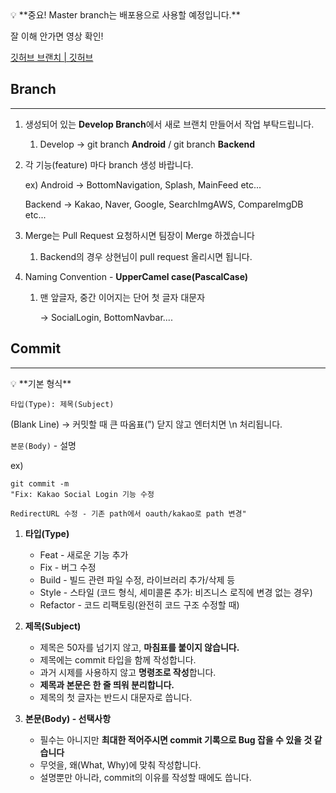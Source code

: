 <aside>
💡 **중요! Master branch는 배포용으로 사용할 예정입니다.**

</aside>

잘 이해 안가면 영상 확인!

[깃허브 브랜치 | 깃허브](https://youtu.be/RYfO6-hPBdw)

## Branch

---

1. 생성되어 있는 **Develop Branch**에서 새로 브랜치 만들어서 작업 부탁드립니다.
    1. Develop → git branch **Android** / git branch **Backend**
    
2. 각 기능(feature) 마다 branch 생성 바랍니다.
    
    ex)  Android → BottomNavigation, Splash, MainFeed  etc...
    
     Backend → Kakao, Naver, Google, SearchImgAWS, CompareImgDB  etc...
    
3. Merge는 Pull Request 요청하시면 팀장이 Merge 하겠습니다
    1. Backend의 경우 상현님이 pull request 올리시면 됩니다. 
    
4. Naming Convention - **UpperCamel case(PascalCase)**
    1. 맨 앞글자, 중간 이어지는 단어 첫 글자 대문자
        
        → SocialLogin, BottomNavbar....
        

## Commit

---

<aside>
💡 **기본 형식**

`타입(Type): 제목(Subject)`

(Blank Line) → 커밋할 때 큰 따옴표(”) 닫지 않고 엔터치면 \n 처리됩니다.

`본문(Body)` - 설명

ex) 

```
git commit -m 
"Fix: Kakao Social Login 기능 수정

RedirectURL 수정 - 기존 path에서 oauth/kakao로 path 변경"
```

</aside>

1. **타입(Type)**
    - Feat - 새로운 기능 추가
    - Fix - 버그 수정
    - Build - 빌드 관련 파일 수정, 라이브러리 추가/삭제 등
    - Style - 스타일 (코드 형식, 세미콜론 추가: 비즈니스 로직에 변경 없는 경우)
    - Refactor - 코드 리팩토링(완전히 코드 구조 수정할 때)

1. **제목(Subject)**
    - 제목은 50자를 넘기지 않고, **마침표를 붙이지 않습니다.**
    - 제목에는 commit 타입을 함께 작성합니다.
    - 과거 시제를 사용하지 않고 **명령조로 작성**합니다.
    - **제목과 본문은 한 줄 띄워 분리합니다.**
    - 제목의 첫 글자는 반드시 대문자로 씁니다.
    
2. **본문(Body) - 선택사항**
    - 필수는 아니지만  **최대한 적어주시면 commit 기록으로 Bug 잡을 수 있을 것 같습니다**
    - 무엇을, 왜(What, Why)에 맞춰 작성합니다.
    - 설명뿐만 아니라, commit의 이유를 작성할 때에도 씁니다.
